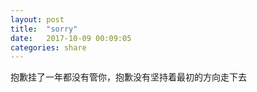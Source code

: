 ```yaml
---
layout: post
title:  "sorry"
date:   2017-10-09 00:09:05
categories: share
---
```


抱歉挂了一年都没有管你，抱歉没有坚持着最初的方向走下去
